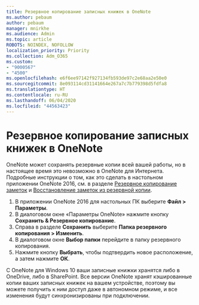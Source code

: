 ```yaml
---
title: Резервное копирование записных книжек в OneNote
ms.author: pebaum
author: pebaum
manager: mnirkhe
ms.audience: Admin
ms.topic: article
ROBOTS: NOINDEX, NOFOLLOW
localization_priority: Priority
ms.collection: Adm_O365
ms.custom:
- "9000567"
- "4500"
ms.openlocfilehash: e6f6ee97142f927134fb593de97c2e68aa2e50e0
ms.sourcegitcommit: 8e093114cd31141664e267a7c7b779398d5fdfa8
ms.translationtype: HT
ms.contentlocale: ru-RU
ms.lasthandoff: 06/04/2020
ms.locfileid: "44563423"
---
```

# <a name="backup-notebooks-in-onenote"></a>Резервное копирование записных книжек в OneNote

OneNote может сохранять резервные копии всей вашей работы, но в настоящее время это невозможно в OneNote для Интернета. Подробные инструкции о том, как это сделать в настольном приложении OneNote 2016, см. в разделе [Резервное копирование заметок](https://support.office.com/article/back-up-notes-f58b34b0-611d-435e-87fa-7942a1767af4#id0eaabaaa=2016,_2013,_2010) и [Восстановление заметок из резервной копии](https://support.microsoft.com/office/5daf9cb0-6769-4998-a5de-f044fdd0d831).

1. В приложении OneNote 2016 для настольных ПК выберите **Файл > Параметры**.
2. В диалоговом окне «Параметры OneNote» нажмите кнопку **Сохранить & Резервное копирование**.
3. Справа в разделе **Сохранить** выберите **Папка резервного копирования > Изменить**.
4. В диалоговом окне **Выбор папки** перейдите в папку резервного копирования.
5. Нажмите кнопку **Выбрать**, чтобы подтвердить новое расположение, а затем нажмите **ОК**.

С OneNote для Windows 10 ваши записные книжки хранятся либо в OneDrive, либо в SharePoint. Все версии OneNote хранят кэшированные копии ваших записных книжек на вашем устройстве, поэтому вы можете получить к ним доступ даже в автономном режиме, и все изменения будут синхронизированы при подключении.
